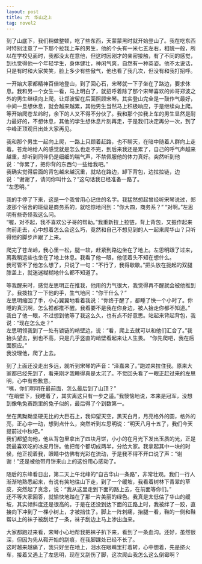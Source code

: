 ```yaml
---
layout: post
title: 六　华山之上
tag: novel2
---
```


到了山底下，我们稍做整顿，吃了些东西，天蒙蒙黑时就开始登山了。我在吃东西时特别注意了一下那个拉我上车的男生，他的个头有一米七五左右，相貌一般，所以在学校见面时，我都没太在意他，但这时因刚才的亲密接触，有了不同的感觉，到也觉得他一个年轻学生，身体健壮，神闲气爽，自然有一种英姿。他不太说话，只是有时和大家笑笑，脸上多少有些傲气，他也看了我几次，但没有和我打招呼。

一开始大家都精神百倍地登山，到了回心石，宋琴就一下子坐在了路边，要求休息。我和另一个女生一看，马上明白了，就招呼着除了那个宋琴喜欢的帅哥郑波之外的男生继续向上爬，让郑波留在后面照顾宋琴。其实登山完全是一鼓作气最好，中间一旦想休息，就会越来越累，其他男生当然马上积极响应，于是继续向上爬。<br />
等开始爬苍龙岭时，余下的人又不得不分伙了。我和那个拉我上车的男生显然是耐力最好的，不想休息，其他的学生想休息片刻再走，于是我们决定再分一次，到了中峰正顶观日出处大家再见。

我和那个男生一起向上爬，一路上只顾着赶路，也不聊天，在暗中随着人群向上走着。苍龙岭给人的感觉就是怎么也走不完，到后来我还是累了，自己的呼气声越来越重，却听到同伴仍是细细的喘气声，不禁佩服他的体力真好。突然听到他说：“你累了，把你背的东西匀一些给我吧。”<br />
我确实觉得后面的背包越来越沉重，就站在路边，卸下背包，边拉拉链，边说：“谢谢了，请问你叫什么？”这句话我已经准备一路了。<br />
“左思明。”

我的手停了下来，这是一个我曾用心记住的名字。我猛然想起曾经听宋琴说过，郑波那个宿舍的班级是商务系的，就吃惊地问到：“你大四，商务系？”
“对啊。”左思明有些奇怪我这么问。<br />
“喔，对不起，我不喜欢公子哥的帮助。”我重新拉上拉链，背上背包，又振作起来向前走去，心中想着怎么会这么巧，竟然和自己不想见到的人一起来爬华山？只听得他的脚步声跟了上来。

爬完了苍龙岭，我心里一松，腿一软，赶紧到路边坐在了地上。左思明跟了过来，离我稍远些也坐在了地上休息。我看了他一眼，他低着头不知在想什么。<br />
我可管不了他怎么想了，只说了一句：“不行了，我得歇歇。”把头放在拢起的双腿膝盖上，就迷迷糊糊地什么都不知道了。

等我醒来时，感觉左思明正在推我，他用的力气很大，我觉得再不醒就会被他推到了。我拨拉了一下他的手，生气地问：“你干什么？”<br />
左思明缩回了手，小心翼翼地看着我说：“你终于醒了，都睡了快一个小时了。你睡的真沉啊，怎么推都推不醒。我看要不是我在你身边，被人抬走你都不知道。”<br />
我白了他一眼，不过想到他等了我这么久，也有点不好意思。站起来背起背包，我说：“现在怎么走？”<br />
左思明领我到了一处有锁链的峭壁边，说：“看，爬上去就可以和他们汇合了。”我抬头望去，到也不高，只是几乎竖直的峭壁看起来让人生畏。
“你先爬吧，我在后面照应。”<br />
我没理他，爬了上去。

到了上面还没走出多远，就听到宋琴的声音：“泽嘉来了。”跑过来拉住我。原来大家都已经先到了，看来刚才我睡得真是太沉了。不觉回头看了一眼正赶过来的左思明，心中有些歉意。<br />
“咦，你们明明在最前面，怎么最后到了山顶？”<br />
“在峭壁下，我睡着了，其实离这只有一步之遥。”我懊恼地说，本来是冠军，没想到像龟兔赛跑里的兔子似的，最后得了个到数第一。

坐在黑黝黝坚硬无比的大巨石上，我仰望天空，黑天白月，月亮格外的圆，格外的亮，正心中一动，想到点什么，突然听到左思明说：“明天八月十五了，我们今天提前过中秋吧。”<br />
我们都望向他，他从背包里拿出了四块月饼，小小的在月光下发出玉质的光，正是我最喜欢吃的冰皮月饼。他把每个都切成两半，分给大家。我拿起其中一块的时候，他正视着我，眼睛中仿佛有光彩在流动，于是我不得不开口说了声：“谢谢！”还是被他带月饼来山上的这份用心感动了。

随后的东峰看日出，第二天上午北峰的“自古华山一条路”，非常壮观。我们一行人渐渐地熟悉起来，有说有笑地往山下走，到了一个缓坡，我看着树林下青翠的草皮，突然起了贪念，说：“我从这里走到下面的路上去，在前面等你们。”<br />
还不等大家回答，就愉快地踏在了那一片美丽的绿色。我真是太低估了华山的缓坡，其实倾斜度还是很高的。于是在还没到达下面的正路上时，我被绊了一跤，直接向下冲到了一棵小树上，才被挡住了。脚上一阵刺痛，抬腿一看，鞋的一侧和鞋帮以上的袜子被刮烂了一条，袜子刮边上马上渗出血来。

大家都跑过来看，宋琴小心地帮我把袜子扒下来，看到了一条血沟。还好，虽然很深，但因为先从鞋开始的刮痕，在我脚踝处已经不长了。<br />
这时越来越痛了，我只好坐在地上，泪水在眼睛里打着转，心中想着，先是挤火车，接着又遇上了左思明，现在又刮伤了脚，这次爬山我怎么这么倒霉啊？
